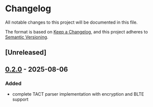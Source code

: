 # Changelog

All notable changes to this project will be documented in this file.

The format is based on [Keep a Changelog](https://keepachangelog.com/en/1.0.0/),
and this project adheres to [Semantic Versioning](https://semver.org/spec/v2.0.0.html).

## [Unreleased]

## [0.2.0](https://github.com/wowemulation-dev/cascette-rs/compare/blte-v0.1.0...blte-v0.2.0) - 2025-08-06

### Added

- complete TACT parser implementation with encryption and BLTE support
